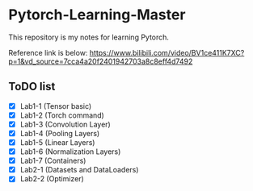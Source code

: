 # Pytorch-Learning-Master


This repository is my notes for learning Pytorch. 

Reference link is below:
https://www.bilibili.com/video/BV1ce411K7XC?p=1&vd_source=7cca4a20f2401942703a8c8eff4d7492

## ToDO list
- [x] Lab1-1 (Tensor basic)
- [x] Lab1-2 (Torch command)
- [x] Lab1-3 (Convolution Layer)
- [x] Lab1-4 (Pooling Layers)
- [x] Lab1-5 (Linear Layers)
- [x] Lab1-6 (Normalization Layers)
- [x] Lab1-7 (Containers)
- [x] Lab2-1 (Datasets and DataLoaders)
- [x] Lab2-2 (Optimizer)
